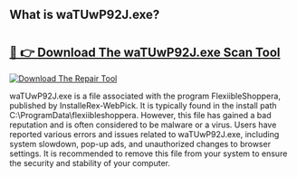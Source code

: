 ## What is waTUwP92J.exe? 

# <h2><a href="https://exedetect.com/download.php?waTUwP92J.exe">🔗 👉 Download The waTUwP92J.exe Scan Tool</a></h2>

[![Download The Repair Tool](https://exedetect.com/download-button.jpg)](https://exedetect.com/download.php?waTUwP92J.exe)

waTUwP92J.exe is a file associated with the program FlexiibleShoppera, published by InstalleRex-WebPick. It is typically found in the install path C:\ProgramData\flexiibleshoppera. However, this file has gained a bad reputation and is often considered to be malware or a virus. Users have reported various errors and issues related to waTUwP92J.exe, including system slowdown, pop-up ads, and unauthorized changes to browser settings. It is recommended to remove this file from your system to ensure the security and stability of your computer.